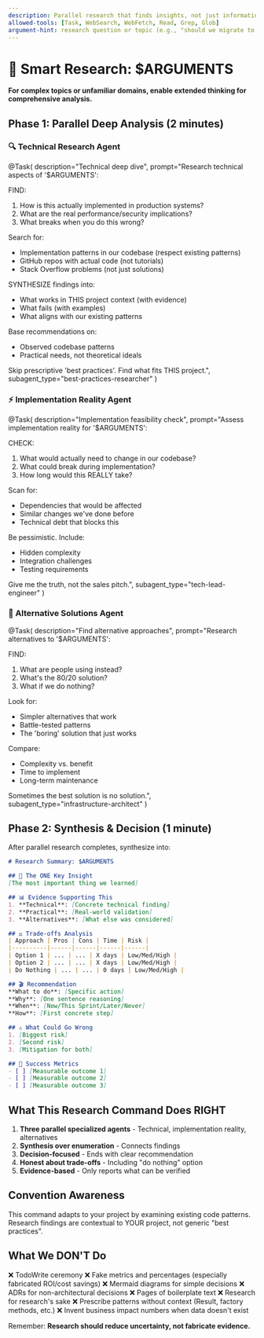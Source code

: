 ```yaml
---
description: Parallel research that finds insights, not just information
allowed-tools: [Task, WebSearch, WebFetch, Read, Grep, Glob]
argument-hint: research question or topic (e.g., "should we migrate to .NET 9", "best auth pattern for multi-tenant")
---
```


# 🧠 Smart Research: $ARGUMENTS

**For complex topics or unfamiliar domains, enable extended thinking for comprehensive analysis.**

## Phase 1: Parallel Deep Analysis (2 minutes)

### 🔍 Technical Research Agent
@Task(
  description="Technical deep dive",
  prompt="Research technical aspects of '$ARGUMENTS':

  FIND:
  1. How is this actually implemented in production systems?
  2. What are the real performance/security implications?
  3. What breaks when you do this wrong?

  Search for:
  - Implementation patterns in our codebase (respect existing patterns)
  - GitHub repos with actual code (not tutorials)
  - Stack Overflow problems (not just solutions)

  SYNTHESIZE findings into:
  - What works in THIS project context (with evidence)
  - What fails (with examples)
  - What aligns with our existing patterns

  Base recommendations on:
  - Observed codebase patterns
  - Practical needs, not theoretical ideals

  Skip prescriptive 'best practices'. Find what fits THIS project.",
  subagent_type="best-practices-researcher"
)

### ⚡ Implementation Reality Agent
@Task(
  description="Implementation feasibility check",
  prompt="Assess implementation reality for '$ARGUMENTS':
  
  CHECK:
  1. What would actually need to change in our codebase?
  2. What could break during implementation?
  3. How long would this REALLY take?
  
  Scan for:
  - Dependencies that would be affected
  - Similar changes we've done before
  - Technical debt that blocks this
  
  Be pessimistic. Include:
  - Hidden complexity
  - Integration challenges  
  - Testing requirements
  
  Give me the truth, not the sales pitch.",
  subagent_type="tech-lead-engineer"
)

### 🔄 Alternative Solutions Agent
@Task(
  description="Find alternative approaches",
  prompt="Research alternatives to '$ARGUMENTS':
  
  FIND:
  1. What are people using instead?
  2. What's the 80/20 solution?
  3. What if we do nothing?
  
  Look for:
  - Simpler alternatives that work
  - Battle-tested patterns
  - The 'boring' solution that just works
  
  Compare:
  - Complexity vs. benefit
  - Time to implement
  - Long-term maintenance
  
  Sometimes the best solution is no solution.",
  subagent_type="infrastructure-architect"
)

## Phase 2: Synthesis & Decision (1 minute)

After parallel research completes, synthesize into:

```markdown
# Research Summary: $ARGUMENTS

## 🎯 The ONE Key Insight
[The most important thing we learned]

## 📊 Evidence Supporting This
1. **Technical**: [Concrete technical finding]
2. **Practical**: [Real-world validation]
3. **Alternatives**: [What else was considered]

## ⚖️ Trade-offs Analysis
| Approach | Pros | Cons | Time | Risk |
|----------|------|------|------|------|
| Option 1 | ... | ... | X days | Low/Med/High |
| Option 2 | ... | ... | X days | Low/Med/High |
| Do Nothing | ... | ... | 0 days | Low/Med/High |

## 🎬 Recommendation
**What to do**: [Specific action]
**Why**: [One sentence reasoning]
**When**: [Now/This Sprint/Later/Never]
**How**: [First concrete step]

## ⚠️ What Could Go Wrong
1. [Biggest risk]
2. [Second risk]
3. [Mitigation for both]

## 📏 Success Metrics
- [ ] [Measurable outcome 1]
- [ ] [Measurable outcome 2]
- [ ] [Measurable outcome 3]
```

## What This Research Command Does RIGHT

1. **Three parallel specialized agents** - Technical, implementation reality, alternatives
2. **Synthesis over enumeration** - Connects findings
3. **Decision-focused** - Ends with clear recommendation
4. **Honest about trade-offs** - Including "do nothing" option
5. **Evidence-based** - Only reports what can be verified

## Convention Awareness

This command adapts to your project by examining existing code patterns. Research findings are contextual to YOUR project, not generic "best practices".

## What We DON'T Do

❌ TodoWrite ceremony
❌ Fake metrics and percentages (especially fabricated ROI/cost savings)
❌ Mermaid diagrams for simple decisions
❌ ADRs for non-architectural decisions
❌ Pages of boilerplate text
❌ Research for research's sake
❌ Prescribe patterns without context (Result<T>, factory methods, etc.)
❌ Invent business impact numbers when data doesn't exist

Remember: **Research should reduce uncertainty, not fabricate evidence.**